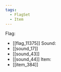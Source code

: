 ```yaml
---
tags:
  - FlagSet
  - Item
---
```

Flag:
- [[flag_11375]]
Sound:
- [[sound_17]]
- [[sound_43]]
- [[sound_44]]
Item:
- [[item_384]]
